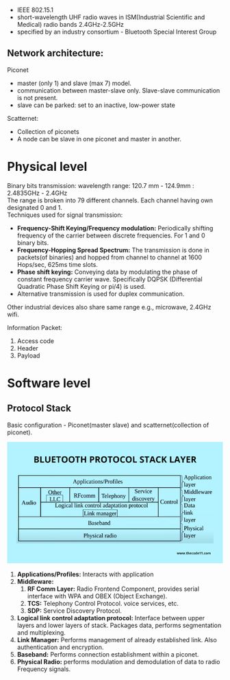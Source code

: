 - IEEE 802.15.1
- short-wavelength UHF radio waves in ISM(Industrial Scientific and Medical) radio bands 2.4GHz-2.5GHz
- specified by an industry consortium - Bluetooth Special Interest Group

## Network architecture:
Piconet
- master (only 1) and slave (max 7) model.
- communication between master-slave only. Slave-slave communication is not present.
- slave can be parked: set to an inactive, low-power state

Scatternet:
- Collection of piconets
- A node can be slave in one piconet and master in another.


# Physical level
Binary bits transmission:
wavelength range: 120.7 mm - 124.9mm :  2.4835GHz - 2.4GHz  
The range is broken into 79 different channels. Each channel having own designated 0 and 1.  
Techniques used for signal transmission:
- **Frequency-Shift Keying/Frequency modulation:** Periodically shifting frequency of the carrier between discrete frequencies. For 1 and 0 binary bits.  
- **Frequency-Hopping Spread Spectrum:** The transmission is done in packets(of binaries) and hopped from channel to channel at 1600 Hops/sec, 625ms time slots.  
- **Phase shift keying:** Conveying data by modulating the phase of constant frequency carrier wave. Specifically DQPSK (Differential Quadratic Phase Shift Keying or pi/4) is used.  
- Alternative transmission is used for duplex communication.

Other industrial devices also share same range e.g., microwave, 2.4GHz wifi.  
 

Information Packet:
1. Access code
2. Header
3. Payload
# Software level

## Protocol Stack
Basic configuration - Piconet(master slave) and scatternet(collection of piconet).  

![Bluetooth Protocol Stack](../../Images/Technologies/Bluetooth/bluetooth_protocol_stack.png)
1. **Applications/Profiles:** Interacts with application
2. **Middleware:** 
	1. **RF Comm Layer:** Radio Frontend Component, provides serial interface with WPA and OBEX (Object Exchange).
	2. **TCS:** Telephony Control Protocol. voice services, etc.
	3. **SDP:** Service Discovery Protocol.
3. **Logical link control adaptation protocol:** Interface between upper layers and lower layers of stack. Packages data, performs segmentation and multiplexing.
4. **Link Manager:** Performs management of already established link. Also authentication and encryption.
5. **Baseband:** Performs connection establishment within a piconet.
6. **Physical Radio:** performs modulation and demodulation of data to radio Frequency signals.

